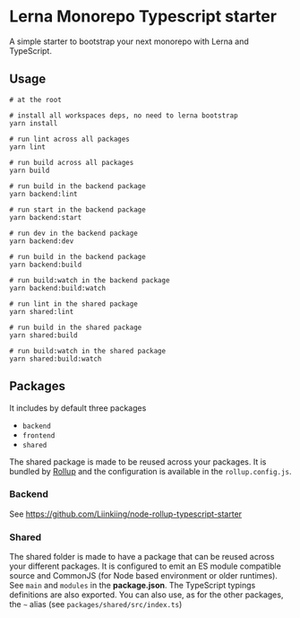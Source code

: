 # Lerna Monorepo Typescript starter

A simple starter to bootstrap your next monorepo with Lerna and TypeScript.

## Usage

```shell script
# at the root

# install all workspaces deps, no need to lerna bootstrap
yarn install

# run lint across all packages
yarn lint

# run build across all packages
yarn build

# run build in the backend package
yarn backend:lint

# run start in the backend package
yarn backend:start

# run dev in the backend package
yarn backend:dev

# run build in the backend package
yarn backend:build

# run build:watch in the backend package
yarn backend:build:watch

# run lint in the shared package
yarn shared:lint

# run build in the shared package
yarn shared:build

# run build:watch in the shared package
yarn shared:build:watch
```

## Packages

It includes by default three packages

- `backend`
- `frontend`
- `shared`

The shared package is made to be reused across your packages. It is bundled by [Rollup](https://rollupjs.org/) and
the configuration is available in the `rollup.config.js`.

### Backend

See https://github.com/Liinkiing/node-rollup-typescript-starter

### Shared

The shared folder is made to have a package that can be reused across your different packages.
It is configured to emit an ES module compatible source and CommonJS (for Node based environment or older runtimes).
See `main` and `modules` in the **package.json**. The TypeScript typings definitions are also exported.
You can also use, as for the other packages, the `~` alias (see `packages/shared/src/index.ts`)
